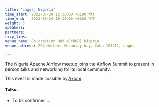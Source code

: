 ```yaml
---
title: "Lagos, Nigeria"
time_start: 2022-05-24 15:30:00 +0100 WAT
time_end:   2022-05-24 19:30:00 +0100 WAT
weight: 3
speakers:
partners:
rsvp_link: 
venue_name: Co-creation Hub (CcHUB) Nigeria
venue_address: 294 Herbert Macaulay Way, Yaba 101212, Lagos

---
```


The Nigeria Apache Airflow meetup joins the Airflow Summit to present in person talks and networking for its local community. 

This event is made possible by [Axiom](https://axiom.co).

#### Talks:
 * To be confirmed ...